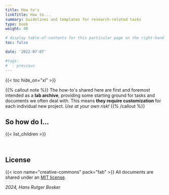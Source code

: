 ```yaml
---
title: How to's
linkTitle: How to...
summary: Guidelines and templates for research-related tasks
type: book
weight: 40

# display table-of-contents for this particular page on the right-hand side?
toc: false

date: '2022-07-07'

#tags:
#  - previous
---
```


<!-- {{< figure src="featured.jpg" >}} -->

{{< toc hide_on="xl" >}}

{{% callout note %}}
The how-to's shared here are first and foremost intended as a **lab archive**, providing some starting ground for tasks and documents we often deal with. This means **they require customization** for each individual new project. *Use at your own risk!*
{{% /callout %}}

## So how do I...

{{< list_children >}}

<br />

## License

{{< icon name="creative-commons" pack="fab" >}} All documents are shared under an [MIT license](https://en.wikipedia.org/wiki/MIT_License#License_terms).

*2024, Hans Rutger Bosker*
